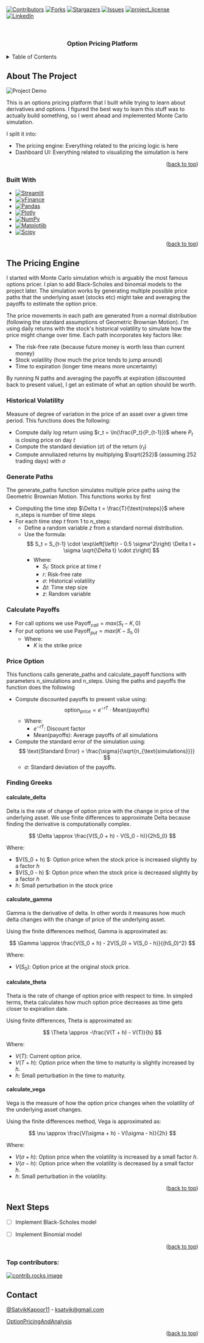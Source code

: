 <!-- Improved compatibility of back to top link: See: https://github.com/othneildrew/Best-README-Template/pull/73 -->
<a id="readme-top"></a>
<!--
*** Thanks for checking out the Best-README-Template. If you have a suggestion
*** that would make this better, please fork the repo and create a pull request
*** or simply open an issue with the tag "enhancement".
*** Don't forget to give the project a star!
*** Thanks again! Now go create something AMAZING! :D
-->



<!-- PROJECT SHIELDS -->
<!--
*** I'm using markdown "reference style" links for readability.
*** Reference links are enclosed in brackets [ ] instead of parentheses ( ).
*** See the bottom of this document for the declaration of the reference variables
*** for contributors-url, forks-url, etc. This is an optional, concise syntax you may use.
*** https://www.markdownguide.org/basic-syntax/#reference-style-links
-->
[![Contributors][contributors-shield]][contributors-url]
[![Forks][forks-shield]][forks-url]
[![Stargazers][stars-shield]][stars-url]
[![Issues][issues-shield]][issues-url]
[![project_license][license-shield]][license-url]
[![LinkedIn][linkedin-shield]][linkedin-url]



<!-- PROJECT LOGO -->
<br />
<div align="center">

<h3 align="center">Option Pricing Platform</h3>
</div>



<!-- TABLE OF CONTENTS -->
<details>
  <summary>Table of Contents</summary>
  <ol>
    <li>
      <a href="#about-the-project">About The Project</a>
      <ul>
        <li><a href="#built-with">Built With</a></li>
      </ul>
    </li>
    <li>
      <a href="#the-pricing-engine">The Pricing Engine</a>
      <ul>
        <li><a href="#historical-volatility">Historical Volatility</a></li>
        <li><a href="#generate-paths">Generate Paths</a></li>
        <li><a href="#calculate-payoffs">Calculate Payoffs</a></li>
        <li><a href="#price-option">Price Option</a></li>
        <li><a href="#finding-greeks">Finding Greeks</a></li>
      </ul>
    </li>
    <li><a href="#next-steps">Next Steps</a></li>
    <li><a href="#contact">Contact</a></li>
  </ol>
</details>



<!-- ABOUT THE PROJECT -->
## About The Project

![Project Demo](assets/demo.gif)

This is an options pricing platform that I built while trying to learn about derivatives and options. I figured the best way to learn this stuff was to actually build something, so I went ahead and implemented Monte Carlo simulation.

I split it into:
* The pricing engine: Everything related to the pricing logic is here 
* Dashboard UI: Everything related to visualizing the simulation is here

<p align="right">(<a href="#readme-top">back to top</a>)</p>



### Built With

* [![Streamlit][Streamlit.io]][Streamlit-url]
* [![yFinance][yFinance]][yFinance-url]
* [![Pandas][Pandas]][Pandas-url]
* [![Plotly][Plotly]][Plotly-url]
* [![NumPy][NumPy]][NumPy-url]
* [![Matplotlib][Matplotlib]][Matplotlib-url]
* [![Scipy][Scipy]][Scipy-url]

<p align="right">(<a href="#readme-top">back to top</a>)</p>



<!-- GETTING STARTED -->
## The Pricing Engine

I started with Monte Carlo simulation which is arguably the most famous options pricer. I plan to add Black-Scholes and binomial models to the project later. The simulation works by generating multiple possible price paths that the underlying asset (stocks etc) might take and averaging the payoffs to estimate the option price.

The price movements in each path are generated from a normal distribution (following the standard assumptions of Geometric Brownian Motion). I'm using daily returns with the stock's historical volatility to simulate how the price might change over time. Each path incorporates key factors like:

* The risk-free rate (because future money is worth less than current money)
* Stock volatility (how much the price tends to jump around)
* Time to expiration (longer time means more uncertainty)

By running N paths and averaging the payoffs at expiration (discounted back to present value), I get an estimate of what an option should be worth. 

### Historical Volatility

Measure of degree of variation in the price of an asset over a given time period. This functions does the following:

* Compute daily log return using $r_t = \ln(\frac{P_t}{P_{t-1}})$ where $P_{t}$ is closing price on day $t$
* Compute the standard deviation ($\sigma$) of the return ($r_t$)
* Compute annuliazed returns by multiplying $\sqrt{252}$ (assuming 252 trading days) with $\sigma$

### Generate Paths

The generate_paths function simulates multiple price paths using the Geometric Brownian Motion. This functions works by first 

- Computing the time step $\Delta t = \frac{T}{\text{nsteps}}$ where n_steps is number of time steps
- For each time step $t$ from 1 to n_steps:
  - Define a random variable $z$ from a standard normal distribution.
  - Use the formula:
    $$ S_t = S_{t-1} \cdot \exp\left[\left(r - 0.5 \sigma^2\right) \Delta t + \sigma \sqrt{\Delta t} \cdot z\right]
    $$
    - Where:
      - $S_t$: Stock price at time $t$
      - $r$: Risk-free rate
      - $\sigma$: Historical volatility
      - $\Delta t$: Time step size
      - $z$: Random variable
### Calculate Payoffs

- For call options we use $\text{Payoff}_{call} = max(S_t - K, 0)$
- For put options we use $\text{Payoff}_{put} = max(K - S_t, 0)$
  - Where:
    - $K$ is the strike price
 
### Price Option

This functions calls generate_paths and calculate_payoff functions with parameters n_simulations and n_steps. Using the paths and payoffs the function does the following

- Compute discounted payoffs to present value using:
 $$\text{option}_{price} = e^{-rT} \cdot \text{Mean}(\text{payoffs})$$
  - Where:
    - $e^{-rT}$: Discount factor
    - $\text{Mean}(\text{payoffs})$: Average payoffs of all simulations
- Compute the standard error of the simulation using:
  $$
  \text{Standard Error} = \frac{\sigma}{\sqrt{n_{\text{simulations}}}}
  $$
  - $\sigma$: Standard deviation of the payoffs.

### Finding Greeks

#### calculate_delta

Delta is the rate of change of option price with the change in price of the underlying asset. We use finite differences to approximate Delta because finding the derivative is computationally complex. 

$$
\Delta \approx \frac{V(S_0 + h) - V(S_0 - h)}{2hS_0}
$$

Where:
- $V(S_0 + h) $: Option price when the stock price is increased slightly by a factor $h$
- $V(S_0 - h) $: Option price when the stock price is decreased slightly by a factor $h$
- $h$: Small perturbation in the stock price

#### calculate_gamma

Gamma is the derivative of delta. In other words it measures how much delta changes with the change of price of the underlying asset. 

Using the finite differences method, Gamma is approximated as:

$$
\Gamma \approx \frac{V(S_0 + h) - 2V(S_0) + V(S_0 - h)}{(hS_0)^2}
$$

Where:
- $V(S_0)$: Option price at the original stock price.

#### calculate_theta

Theta is the rate of change of option price with respect to time. In simpled terms, theta calculates how much option price decreases as time gets closer to expiration date. 

Using finite differences, Theta is approximated as:

$$
\Theta \approx -\frac{V(T + h) - V(T)}{h}
$$

Where:
- $V(T)$: Current option price.
- $V(T + h)$: Option price when the time to maturity is slightly increased by $h$.
- $h$: Small perturbation in the time to maturity.

#### calculate_vega

Vega is the measure of how the option price changes when the volatility of the underlying asset changes. 

Using the finite differences method, Vega is approximated as:

$$
\nu \approx \frac{V(\sigma + h) - V(\sigma - h)}{2h}
$$

Where:
- $V(\sigma + h)$: Option price when the volatility is increased by a small factor $h$.
- $V(\sigma - h)$: Option price when the volatility is decreased by a small factor $h$.
- $h$: Small perturbation in the volatility.



<p align="right">(<a href="#readme-top">back to top</a>)</p>


<!-- ROADMAP -->
## Next Steps

- [ ] Implement Black-Scholes model
- [ ] Implement Binomial model


<p align="right">(<a href="#readme-top">back to top</a>)</p>


### Top contributors:

<a href="https://github.com/Satvikkapoor/OptionPricingAndAnalysis/graphs/contributors">
  <img src="https://contrib.rocks/image?repo=Satvikkapoor/OptionPricingAndAnalysis" alt="contrib.rocks image" />
</a>



<!-- CONTACT -->
## Contact

[@SatvikKapoor11](https://twitter.com/@SatvikKapoor11) - ksatvik@gmail.com

[OptionPricingAndAnalysis](https://github.com/Satvikkapoor/OptionPricingAndAnalysis)

<p align="right">(<a href="#readme-top">back to top</a>)</p>

<!-- MARKDOWN LINKS & IMAGES -->
<!-- https://www.markdownguide.org/basic-syntax/#reference-style-links -->
[contributors-shield]: https://img.shields.io/github/contributors/Satvikkapoor/OptionPricingAndAnalysis.svg?style=for-the-badge
[contributors-url]: https://github.com/Satvikkapoor/OptionPricingAndAnalysis/graphs/contributors
[forks-shield]: https://img.shields.io/github/forks/Satvikkapoor/OptionPricingAndAnalysis.svg?style=for-the-badge
[forks-url]: https://github.com/Satvikkapoor/OptionPricingAndAnalysis/network/members
[stars-shield]: https://img.shields.io/github/stars/Satvikkapoor/OptionPricingAndAnalysis.svg?style=for-the-badge
[stars-url]: https://github.com/Satvikkapoor/OptionPricingAndAnalysis/stargazers
[issues-shield]: https://img.shields.io/github/issues/Satvikkapoor/OptionPricingAndAnalysis.svg?style=for-the-badge
[issues-url]: https://github.com/Satvikkapoor/OptionPricingAndAnalysis/issues
[license-shield]: https://img.shields.io/github/license/Satvikkapoor/OptionPricingAndAnalysis.svg?style=for-the-badge
[license-url]: https://github.com/Satvikkapoor/OptionPricingAndAnalysis/blob/master/LICENSE.txt
[linkedin-shield]: https://img.shields.io/badge/-LinkedIn-black.svg?style=for-the-badge&logo=linkedin&colorB=555
[linkedin-url]: https://linkedin.com/in/satvik-kapoor
[product-demo]: assets/demo.gif
[Next.js]: https://img.shields.io/badge/next.js-000000?style=for-the-badge&logo=nextdotjs&logoColor=white
[Next-url]: https://nextjs.org/
[React.js]: https://img.shields.io/badge/React-20232A?style=for-the-badge&logo=react&logoColor=61DAFB
[React-url]: https://reactjs.org/
[Vue.js]: https://img.shields.io/badge/Vue.js-35495E?style=for-the-badge&logo=vuedotjs&logoColor=4FC08D
[Vue-url]: https://vuejs.org/
[Angular.io]: https://img.shields.io/badge/Angular-DD0031?style=for-the-badge&logo=angular&logoColor=white
[Angular-url]: https://angular.io/
[Svelte.dev]: https://img.shields.io/badge/Svelte-4A4A55?style=for-the-badge&logo=svelte&logoColor=FF3E00
[Svelte-url]: https://svelte.dev/
[Laravel.com]: https://img.shields.io/badge/Laravel-FF2D20?style=for-the-badge&logo=laravel&logoColor=white
[Laravel-url]: https://laravel.com
[Bootstrap.com]: https://img.shields.io/badge/Bootstrap-563D7C?style=for-the-badge&logo=bootstrap&logoColor=white
[Bootstrap-url]: https://getbootstrap.com
[JQuery.com]: https://img.shields.io/badge/jQuery-0769AD?style=for-the-badge&logo=jquery&logoColor=white
[JQuery-url]: https://jquery.com 
[Streamlit.io]: https://img.shields.io/badge/Streamlit-FF4B4B?style=for-the-badge&logo=streamlit&logoColor=white
[Streamlit-url]: https://streamlit.io/
[yFinance]: https://img.shields.io/badge/yFinance-1E90FF?style=for-the-badge&logo=yahoo&logoColor=white
[yFinance-url]: https://github.com/ranaroussi/yfinance
[Pandas]: https://img.shields.io/badge/Pandas-150458?style=for-the-badge&logo=pandas&logoColor=white
[Pandas-url]: https://pandas.pydata.org/
[Plotly]: https://img.shields.io/badge/Plotly-3F4F75?style=for-the-badge&logo=plotly&logoColor=white
[Plotly-url]: https://plotly.com/
[NumPy]: https://img.shields.io/badge/NumPy-013243?style=for-the-badge&logo=numpy&logoColor=white
[NumPy-url]: https://numpy.org/
[Matplotlib]: https://img.shields.io/badge/Matplotlib-11557C?style=for-the-badge&logo=matplotlib&logoColor=white
[Matplotlib-url]: https://matplotlib.org/
[Scipy]: https://img.shields.io/badge/Scipy-8CAAE6?style=for-the-badge&logo=scipy&logoColor=white
[Scipy-url]: https://scipy.org/
